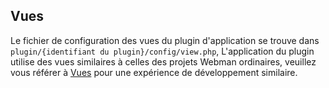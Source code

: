 ## Vues

Le fichier de configuration des vues du plugin d'application se trouve dans `plugin/{identifiant du plugin}/config/view.php`,
L'application du plugin utilise des vues similaires à celles des projets Webman ordinaires, veuillez vous référer à [Vues](../view.md) pour une expérience de développement similaire.
